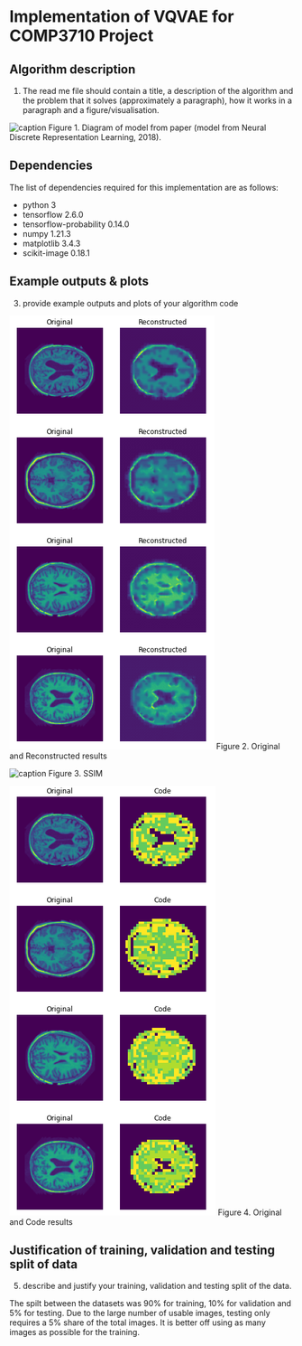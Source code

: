 # Implementation of VQVAE for COMP3710 Project

## Algorithm description
1. The read me file should contain a title, a description of the algorithm and the problem that it solves (approximately a paragraph), how it works in a paragraph and a figure/visualisation.

![caption](/recognition/s4447019-VQVAE/images/vqvae.model.png)
Figure 1. Diagram of model from paper (model from Neural Discrete Representation Learning,  2018).

## Dependencies
The list of dependencies required for this implementation are as follows:

* python 3
* tensorflow 2.6.0
* tensorflow-probability 0.14.0
* numpy 1.21.3
* matplotlib 3.4.3
* scikit-image 0.18.1

## Example outputs & plots
3. provide example outputs and plots of your algorithm code

![caption](/recognition/s4447019-VQVAE/images/results1.png)
Figure 2. Original and Reconstructed results

![caption](/recognition/s4447019-VQVAE/images/ssimcsa.png)
Figure 3. SSIM

![caption](/recognition/s4447019-VQVAE/images/results2.png)
Figure 4. Original and Code results

## Justification of training, validation and testing split of data
5. describe and justify your training, validation and testing split of the data.

The spilt between the datasets was 90% for training, 10% for validation and 5% for testing. Due to the large number of usable images, testing only requires a 5% share of the total images. It is better off using as many images as possible for the training.